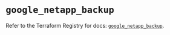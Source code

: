 # `google_netapp_backup`

Refer to the Terraform Registry for docs: [`google_netapp_backup`](https://registry.terraform.io/providers/hashicorp/google/6.30.0/docs/resources/netapp_backup).
